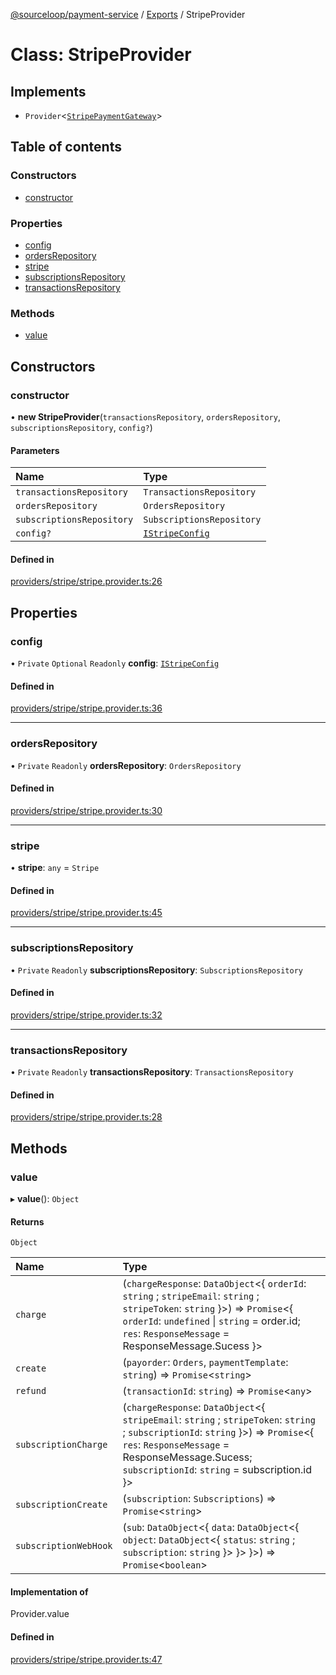 [@sourceloop/payment-service](../README.md) / [Exports](../modules.md) / StripeProvider

# Class: StripeProvider

## Implements

- `Provider`<[`StripePaymentGateway`](../interfaces/StripePaymentGateway.md)\>

## Table of contents

### Constructors

- [constructor](StripeProvider.md#constructor)

### Properties

- [config](StripeProvider.md#config)
- [ordersRepository](StripeProvider.md#ordersrepository)
- [stripe](StripeProvider.md#stripe)
- [subscriptionsRepository](StripeProvider.md#subscriptionsrepository)
- [transactionsRepository](StripeProvider.md#transactionsrepository)

### Methods

- [value](StripeProvider.md#value)

## Constructors

### constructor

• **new StripeProvider**(`transactionsRepository`, `ordersRepository`, `subscriptionsRepository`, `config?`)

#### Parameters

| Name | Type |
| :------ | :------ |
| `transactionsRepository` | `TransactionsRepository` |
| `ordersRepository` | `OrdersRepository` |
| `subscriptionsRepository` | `SubscriptionsRepository` |
| `config?` | [`IStripeConfig`](../interfaces/IStripeConfig.md) |

#### Defined in

[providers/stripe/stripe.provider.ts:26](https://github.com/sourcefuse/loopback4-microservice-catalog/blob/a84fe677/services/payment-service/src/providers/stripe/stripe.provider.ts#L26)

## Properties

### config

• `Private` `Optional` `Readonly` **config**: [`IStripeConfig`](../interfaces/IStripeConfig.md)

#### Defined in

[providers/stripe/stripe.provider.ts:36](https://github.com/sourcefuse/loopback4-microservice-catalog/blob/a84fe677/services/payment-service/src/providers/stripe/stripe.provider.ts#L36)

___

### ordersRepository

• `Private` `Readonly` **ordersRepository**: `OrdersRepository`

#### Defined in

[providers/stripe/stripe.provider.ts:30](https://github.com/sourcefuse/loopback4-microservice-catalog/blob/a84fe677/services/payment-service/src/providers/stripe/stripe.provider.ts#L30)

___

### stripe

• **stripe**: `any` = `Stripe`

#### Defined in

[providers/stripe/stripe.provider.ts:45](https://github.com/sourcefuse/loopback4-microservice-catalog/blob/a84fe677/services/payment-service/src/providers/stripe/stripe.provider.ts#L45)

___

### subscriptionsRepository

• `Private` `Readonly` **subscriptionsRepository**: `SubscriptionsRepository`

#### Defined in

[providers/stripe/stripe.provider.ts:32](https://github.com/sourcefuse/loopback4-microservice-catalog/blob/a84fe677/services/payment-service/src/providers/stripe/stripe.provider.ts#L32)

___

### transactionsRepository

• `Private` `Readonly` **transactionsRepository**: `TransactionsRepository`

#### Defined in

[providers/stripe/stripe.provider.ts:28](https://github.com/sourcefuse/loopback4-microservice-catalog/blob/a84fe677/services/payment-service/src/providers/stripe/stripe.provider.ts#L28)

## Methods

### value

▸ **value**(): `Object`

#### Returns

`Object`

| Name | Type |
| :------ | :------ |
| `charge` | (`chargeResponse`: `DataObject`<{ `orderId`: `string` ; `stripeEmail`: `string` ; `stripeToken`: `string`  }\>) => `Promise`<{ `orderId`: `undefined` \| `string` = order.id; `res`: `ResponseMessage` = ResponseMessage.Sucess }\> |
| `create` | (`payorder`: `Orders`, `paymentTemplate`: `string`) => `Promise`<`string`\> |
| `refund` | (`transactionId`: `string`) => `Promise`<`any`\> |
| `subscriptionCharge` | (`chargeResponse`: `DataObject`<{ `stripeEmail`: `string` ; `stripeToken`: `string` ; `subscriptionId`: `string`  }\>) => `Promise`<{ `res`: `ResponseMessage` = ResponseMessage.Sucess; `subscriptionId`: `string` = subscription.id }\> |
| `subscriptionCreate` | (`subscription`: `Subscriptions`) => `Promise`<`string`\> |
| `subscriptionWebHook` | (`sub`: `DataObject`<{ `data`: `DataObject`<{ `object`: `DataObject`<{ `status`: `string` ; `subscription`: `string`  }\>  }\>  }\>) => `Promise`<`boolean`\> |

#### Implementation of

Provider.value

#### Defined in

[providers/stripe/stripe.provider.ts:47](https://github.com/sourcefuse/loopback4-microservice-catalog/blob/a84fe677/services/payment-service/src/providers/stripe/stripe.provider.ts#L47)

